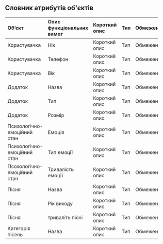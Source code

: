 ## Словник атрибутів об'єктів
Об’єкт | Опис функціональних вимог |    Короткий опис| Тип|   Обмеження|
|:-------|:------------|:------------|:-----------|:--------|
|Користувачка | Нік |    Короткий опис| Тип|   Обмеження|
|Користувачка |  Телефон|    Короткий опис| Тип|   Обмеження|
|Користувачка | Вік |    Короткий опис| Тип|   Обмеження|
|Додаток| Назва|    Короткий опис| Тип|   Обмеження|
|Додаток | Тип |    Короткий опис| Тип|   Обмеження|
|Додаток |Розмір |    Короткий опис| Тип|   Обмеження|
|Психологічно-емоційний стан|Емоція |    Короткий опис| Тип|   Обмеження|
|Психологічно-емоційний стан |Тип емоції|    Короткий опис| Тип|   Обмеження|
|Псохологічно-емоційний стан |Тривалість емоції |    Короткий опис| Тип|   Обмеження|
|Пісня |Назва |    Короткий опис| Тип|   Обмеження|
|Пісня |Рік виходу |    Короткий опис| Тип|   Обмеження|
|Пісня |триваліть пісні |    Короткий опис| Тип|   Обмеження|
|Категорія пісень | Назва|    Короткий опис| Тип|   Обмеження|
